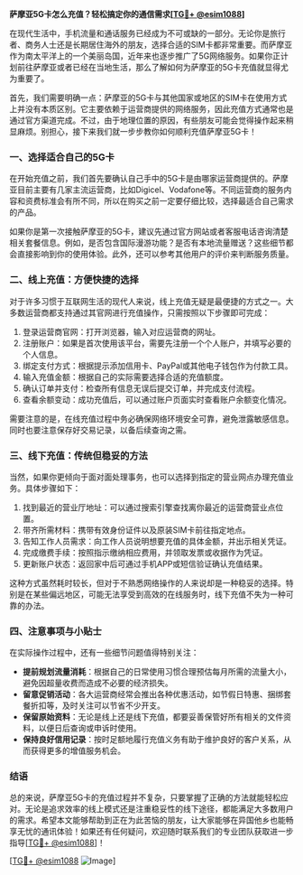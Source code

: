 **萨摩亚5G卡怎么充值？轻松搞定你的通信需求[[TG💪+ @esim1088](https://t.me/s/esim1088)]**

在现代生活中，手机流量和通话服务已经成为不可或缺的一部分。无论你是旅行者、商务人士还是长期居住海外的朋友，选择合适的SIM卡都非常重要。而萨摩亚作为南太平洋上的一个美丽岛国，近年来也逐步推广了5G网络服务。如果你正计划前往萨摩亚或者已经在当地生活，那么了解如何为萨摩亚的5G卡充值就显得尤为重要了。

首先，我们需要明确一点：萨摩亚的5G卡与其他国家或地区的SIM卡在使用方式上并没有本质区别。它主要依赖于运营商提供的网络服务，因此充值方式通常也是通过官方渠道完成。不过，由于地理位置的原因，有些朋友可能会觉得操作起来稍显麻烦。别担心，接下来我们就一步步教你如何顺利充值萨摩亚5G卡！

### 一、选择适合自己的5G卡

在开始充值之前，我们首先要确认自己手中的5G卡是由哪家运营商提供的。萨摩亚目前主要有几家主流运营商，比如Digicel、Vodafone等。不同运营商的服务内容和资费标准会有所不同，所以在购买之前一定要仔细比较，选择最适合自己需求的产品。

如果你是第一次接触萨摩亚的5G卡，建议先通过官方网站或者客服电话咨询清楚相关套餐信息。例如，是否包含国际漫游功能？是否有本地流量赠送？这些细节都会直接影响到你的使用体验。此外，还可以参考其他用户的评价来判断服务质量。

### 二、线上充值：方便快捷的选择

对于许多习惯于互联网生活的现代人来说，线上充值无疑是最便捷的方式之一。大多数运营商都支持通过其官网进行充值操作，只需按照以下步骤即可完成：

1. 登录运营商官网：打开浏览器，输入对应运营商的网址。
2. 注册账户：如果是首次使用该平台，需要先注册一个个人账户，并填写必要的个人信息。
3. 绑定支付方式：根据提示添加信用卡、PayPal或其他电子钱包作为付款工具。
4. 输入充值金额：根据自己的实际需要选择合适的充值额度。
5. 确认订单并支付：检查所有信息无误后提交订单，并完成支付流程。
6. 查看余额变动：成功充值后，可以通过账户页面实时查看账户余额变化情况。

需要注意的是，在线充值过程中务必确保网络环境安全可靠，避免泄露敏感信息。同时也要注意保存好交易记录，以备后续查询之需。

### 三、线下充值：传统但稳妥的方法

当然，如果你更倾向于面对面处理事务，也可以选择到指定的营业网点办理充值业务。具体步骤如下：

1. 找到最近的营业厅地址：可以通过搜索引擎查找离你最近的运营商营业点位置。
2. 带齐所需材料：携带有效身份证件以及原装SIM卡前往指定地点。
3. 告知工作人员需求：向工作人员说明想要充值的具体金额，并出示相关凭证。
4. 完成缴费手续：按照指示缴纳相应费用，并领取发票或收据作为凭证。
5. 更新账户状态：返回家中后可通过手机APP或短信验证确认充值结果。

这种方式虽然耗时较长，但对于不熟悉网络操作的人来说却是一种稳妥的选择。特别是在某些偏远地区，可能无法享受到高效的在线服务时，线下充值不失为一种可靠的办法。

### 四、注意事项与小贴士

在实际操作过程中，还有一些细节问题值得特别关注：

- **提前规划流量消耗**：根据自己的日常使用习惯合理预估每月所需的流量大小，避免因超量收费而造成不必要的经济损失。
- **留意促销活动**：各大运营商经常会推出各种优惠活动，如节假日特惠、捆绑套餐折扣等，及时关注可以节省不少开支。
- **保留原始资料**：无论是线上还是线下充值，都要妥善保管好所有相关的文件资料，以便日后查询或申诉时使用。
- **保持良好信用记录**：按时足额地履行充值义务有助于维护良好的客户关系，从而获得更多的增值服务机会。

### 结语

总的来说，萨摩亚5G卡的充值过程并不复杂，只要掌握了正确的方法就能轻松应对。无论是追求效率的线上模式还是注重稳妥性的线下途径，都能满足大多数用户的需求。希望本文能够帮助到正在为此苦恼的朋友，让大家能够在异国他乡也能畅享无忧的通讯体验！如果还有任何疑问，欢迎随时联系我们的专业团队获取进一步指导[[TG💪+ @esim1088](https://t.me/s/esim1088)]！

[[TG💪+ @esim1088](https://t.me/s/esim1088) ![Image](https://i.postimg.cc/4NQfJmqS/Snipaste-2025-05-13-00-14-12.png)]